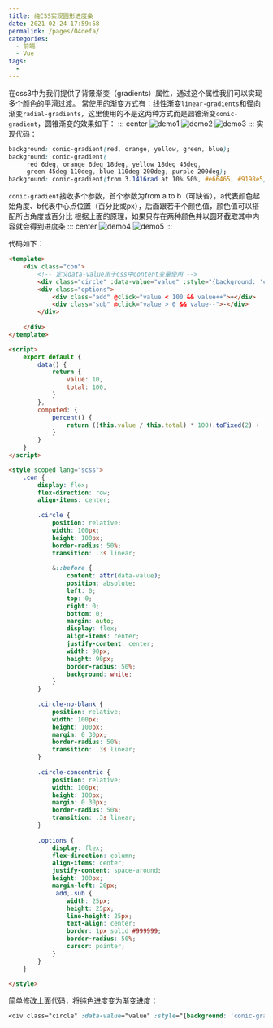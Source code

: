 ```yaml
---
title: 纯CSS实现圆形进度条
date: 2021-02-24 17:59:58
permalink: /pages/04defa/
categories:
  - 前端
  - Vue
tags:
  - 
---
```

在css3中为我们提供了背景渐变（gradients）属性，通过这个属性我们可以实现多个颜色的平滑过渡。
常使用的渐变方式有：线性渐变`linear-gradients`和径向渐变`radial-gradients`，这里使用的不是这两种方式而是圆锥渐变`conic-gradient`，圆锥渐变的效果如下：
::: center
![demo1](https://lhost.oss-cn-chengdu.aliyuncs.com/blog/20210126155048.png)
![demo2](https://lhost.oss-cn-chengdu.aliyuncs.com/blog/20210126155137.png)
![demo3](https://lhost.oss-cn-chengdu.aliyuncs.com/blog/20210126155642.png)
:::
实现代码：
```css
background: conic-gradient(red, orange, yellow, green, blue);
background: conic-gradient( 
     red 6deg, orange 6deg 18deg, yellow 18deg 45deg, 
     green 45deg 110deg, blue 110deg 200deg, purple 200deg);
background: conic-gradient(from 3.1416rad at 10% 50%, #e66465, #9198e5);
```
`conic-gradient`接收多个参数，首个参数为from a to b（可缺省），a代表颜色起始角度、b代表中心点位置（百分比或px），后面跟若干个颜色值，颜色值可以搭配所占角度或百分比
根据上面的原理，如果只存在两种颜色并以圆环截取其中内容就会得到进度条
::: center
![demo4](https://lhost.oss-cn-chengdu.aliyuncs.com/blog/20210126160609.png)
![demo5](https://lhost.oss-cn-chengdu.aliyuncs.com/blog/20210126161047.png)
:::

代码如下：
```html
<template>
	<div class="con">
		<!-- 定义data-value用于css中content变量使用 -->
		<div class="circle" :data-value="value" :style="{background: 'conic-gradient(rgba(0,255,255,1) ' + percent + ', rgba(0,255,255,.2) 0)'}"></div>
		<div class="options">
			<div class="add" @click="value < 100 && value++">+</div>
			<div class="sub" @click="value > 0 && value--">-</div>
		</div>
	
	</div>
</template>

<script>
	export default {
		data() {
			return {
				value: 10,
				total: 100,
			}
		},
		computed: {
			percent() {
				return ((this.value / this.total) * 100).toFixed(2) + '%'
			}
		}
	}
</script>

<style scoped lang="scss">
	.con {		
		display: flex;
		flex-direction: row;
		align-items: center;
		
		.circle {
			position: relative;
			width: 100px;
			height: 100px;
			border-radius: 50%;
			transition: .3s linear;
			
			&::before {
				content: attr(data-value);
				position: absolute;
				left: 0;
				top: 0;
				right: 0;
				bottom: 0;
				margin: auto;
				display: flex;
				align-items: center;
				justify-content: center;
				width: 90px;
				height: 90px;
				border-radius: 50%;
				background: white;
			}
		}
		
		.circle-no-blank {
			position: relative;
			width: 100px;
			height: 100px;
			margin: 0 30px;
			border-radius: 50%;
			transition: .3s linear;
		}
		
		.circle-concentric {
			position: relative;
			width: 100px;
			height: 100px;
			margin: 0 30px;
			border-radius: 50%;
			transition: .3s linear;
		}
		
		.options {
			display: flex;
			flex-direction: column;
			align-items: center;
			justify-content: space-around;
			height: 100px;
			margin-left: 20px;
			.add,.sub {
				width: 25px;
				height: 25px;
				line-height: 25px;
				text-align: center;
				border: 1px solid #999999;
				border-radius: 50%;
				cursor: pointer;
			}
		}
	}
	
</style>
```

简单修改上面代码，将纯色进度变为渐变进度：
```css
<div class="circle" :data-value="value" :style="{background: 'conic-gradient(rgba(0,255,255,1), rgba(0,255,255,0) ' + percent + ', rgba(0,255,255,.2) ' + percent + ')'}"></div>
```